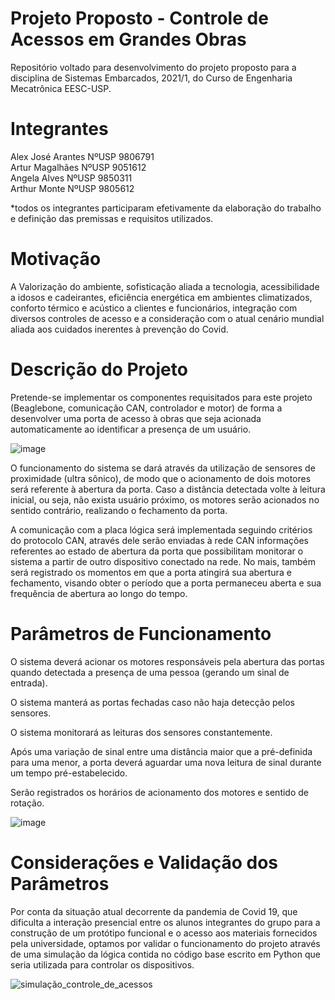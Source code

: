 
# Projeto Proposto - Controle de Acessos em Grandes Obras
Repositório voltado para desenvolvimento do projeto proposto para a disciplina de Sistemas Embarcados, 2021/1, do Curso de Engenharia Mecatrônica EESC-USP.

# Integrantes
Alex José Arantes			NºUSP 9806791\
Artur Magalhães				NºUSP 9051612\
Angela Alves					NºUSP 9850311\
Arthur Monte					NºUSP 9805612

*todos os integrantes participaram efetivamente da elaboração do trabalho e definição das premissas e requisitos utilizados.

# Motivação
A Valorização do ambiente, sofisticação aliada a tecnologia, acessibilidade a idosos e cadeirantes, eficiência energética em ambientes climatizados, conforto térmico e acústico a clientes e funcionários, integração com diversos controles de acesso e a consideração com o atual cenário mundial aliada aos cuidados inerentes à prevenção do Covid.

# Descrição do Projeto
Pretende-se implementar os componentes requisitados para este projeto (Beaglebone, comunicação CAN, controlador e motor) de forma a desenvolver uma porta de acesso à obras que seja acionada automaticamente ao identificar a presença de um usuário. 

![image](https://user-images.githubusercontent.com/86329504/127577392-621da455-ae77-4f92-adc5-c0075e5cf13d.png)

O funcionamento do sistema se dará através da utilização de sensores de proximidade (ultra sônico), de modo que o acionamento de dois motores será referente à abertura da porta. Caso a distância detectada volte à leitura inicial, ou seja, não exista usuário próximo, os motores serão acionados no sentido contrário, realizando o fechamento da porta.

A comunicação com a placa lógica será implementada seguindo critérios do protocolo CAN, através dele serão enviadas à rede CAN informações referentes ao estado de abertura da porta que possibilitam monitorar o sistema a partir de outro dispositivo conectado na rede. No mais, também será  registrado os momentos em que a porta atingirá sua abertura e fechamento, visando obter o período que a porta permaneceu aberta e sua frequência de abertura ao longo do tempo.




# Parâmetros de Funcionamento

O sistema deverá acionar os motores responsáveis pela abertura das portas quando detectada a presença de uma pessoa (gerando um sinal de entrada).

O sistema manterá as portas fechadas caso não haja detecção pelos sensores.

O sistema monitorará as leituras dos sensores constantemente.

Após uma variação de sinal entre uma distância maior que a pré-definida para uma menor, a porta deverá aguardar uma nova leitura de sinal durante um tempo pré-estabelecido.

Serão registrados os horários de acionamento dos motores e sentido de rotação.


![image](https://user-images.githubusercontent.com/86329504/127406284-50d9922a-ed76-4323-9e3e-c1f34bf78af2.png)

# Considerações e Validação dos Parâmetros

Por conta da situação atual decorrente da pandemia de Covid 19, que dificulta a interação presencial entre os alunos integrantes do grupo para a construção de um protótipo funcional e o acesso aos materiais fornecidos pela universidade, optamos por validar o funcionamento do projeto através de uma simulação da lógica contida no código base escrito em Python que seria utilizada para controlar os dispositivos.


![simulação_controle_de_acessos](https://user-images.githubusercontent.com/83198956/127705301-8f679736-6e7b-4b9c-9d11-5e8319891887.jpg)
